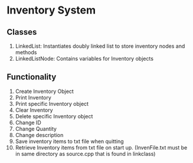 #  Inventory System

<h2>Classes</h2>

<ol>
<li>LinkedList: Instantiates doubly linked list to store inventory nodes and methods</li>
<li>LinkedListNode: Contains variables for Inventory objects</li>
</ol>

<h2>Functionality</h2>

<ol>
  <li>Create Inventory Object</li>
  <li>Print Inventory</li>
  <li>Print specific Inventory object</li>
  <li>Clear Inventory</li>
  <li>Delete specific Inventory object</li>
  <li>Change ID</li>
  <li>Change Quantity</li>
  <li>Change description</li>
  <li>Save inventory items to txt file when quitting</li>
  <li>Retrieve Inventory items from txt file on start up. (InvenFile.txt must be in same directory as source.cpp that is found in linkclass)</li>
</ol>
